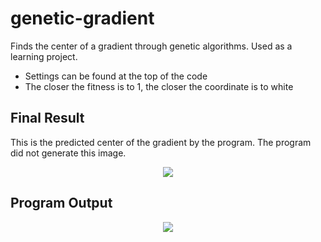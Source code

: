 # genetic-gradient
Finds the center of a gradient through genetic algorithms. Used as a learning project.

- Settings can be found at the top of the code
- The closer the fitness is to 1, the closer the coordinate is to white

## Final Result
This is the predicted center of the gradient by the program. The program did not generate this image.
<center><img src="http://i.imgur.com/7xShwfu.jpg" /></center>

## Program Output
<center><img src="http://i.imgur.com/I7byWkY.png" /></center>
